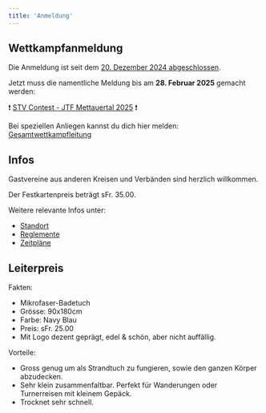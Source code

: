 ```yaml
---
title: 'Anmeldung'
---
```



Wettkampfanmeldung
------------------

Die Anmeldung ist seit dem [20. Dezember 2024 abgeschlossen](/news/2024-12-24_anmeldung_abgeschlossen).

Jetzt muss die namentliche Meldung bis am **28. Februar 2025** gemacht werden:

❗ [STV Contest - JTF Mettauertal 2025](https://contest.stv-fsg.ch/mettauertal2025/) ❗

Bei speziellen Anliegen kannst du dich hier melden: [Gesamtwettkampfleitung](/contact/gwl)


Infos
-----

Gastvereine aus anderen Kreisen und Verbänden sind herzlich willkommen.

Der Festkartenpreis beträgt sFr. 35.00.

Weitere relevante Infos unter:

* [Standort](/turnbetrieb/standort)
* [Reglemente](/turnbetrieb/reglemente)
* [Zeitpläne](/turnbetrieb/zeitplane)


Leiterpreis
-----------

Fakten:

* Mikrofaser-Badetuch
* Grösse: 90x180cm
* Farbe: Navy Blau
* Preis: sFr. 25.00
* Mit Logo dezent geprägt, edel & schön, aber nicht auffällig.

Vorteile:

* Gross genug um als Strandtuch zu fungieren, sowie den ganzen Körper abzudecken.
* Sehr klein zusammenfaltbar. Perfekt für Wanderungen oder Turnerreisen mit kleinem Gepäck.
* Trocknet sehr schnell.
